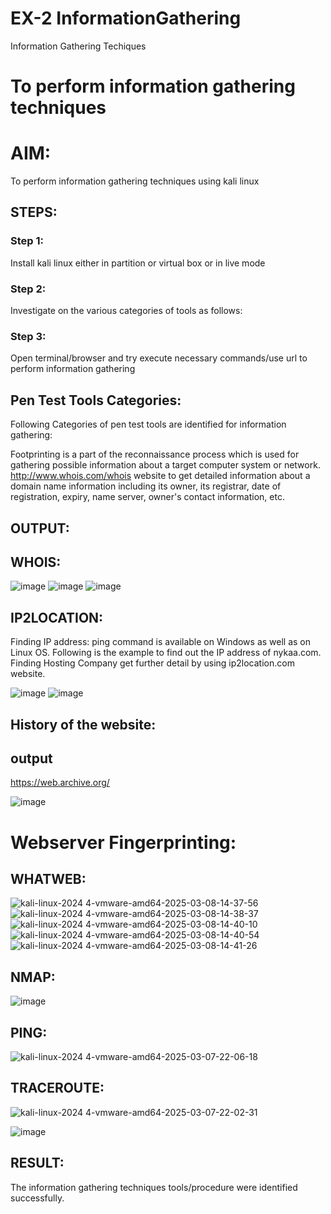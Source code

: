 # EX-2 InformationGathering
Information Gathering Techiques

# To perform information gathering techniques

# AIM:

To perform information gathering techniques using kali linux 

## STEPS:

### Step 1:

Install kali linux either in partition or virtual box or in live mode

### Step 2:

Investigate on the various categories of tools as follows:

### Step 3:
Open terminal/browser and try execute necessary commands/use url to perform information gathering

## Pen Test Tools Categories:  

Following Categories of pen test tools are identified for information gathering:

Footprinting is a part of the reconnaissance process which is used for gathering possible information about a target computer system or network.
http://www.whois.com/whois website to get detailed information about a domain name information including its owner, its registrar, date of registration, expiry, name server, owner's contact information, etc.


## OUTPUT:

## WHOIS:
![image](https://github.com/user-attachments/assets/a1b6886f-9735-471e-b183-f079bb1a270c)
![image](https://github.com/user-attachments/assets/1d5a7d49-a935-4788-83ea-b8a0ffe916e7)
![image](https://github.com/user-attachments/assets/51eac5ce-2716-4eb3-bb3c-bcc77b8778f2)

## IP2LOCATION:
Finding IP address:
ping command is available on Windows as well as on Linux OS. Following is the example to find out the IP address of nykaa.com.
Finding Hosting Company
get further detail by using ip2location.com website.


![image](https://github.com/user-attachments/assets/9ad002bd-ca7b-4a66-8541-350ef497e2b9)
![image](https://github.com/user-attachments/assets/0a164058-b8eb-4f64-9fe8-a3f61c887944)

## History of the website:
## output

https://web.archive.org/

![image](https://github.com/user-attachments/assets/777cd736-7807-4a36-9697-504c3fcaa7cc)


# Webserver Fingerprinting:

## WHATWEB:
![kali-linux-2024 4-vmware-amd64-2025-03-08-14-37-56](https://github.com/user-attachments/assets/2f703dbd-368b-48d3-afe4-7d36d05a2bd0)
![kali-linux-2024 4-vmware-amd64-2025-03-08-14-38-37](https://github.com/user-attachments/assets/f6603744-c9f8-4f88-b05e-3dbba3a155f4)
![kali-linux-2024 4-vmware-amd64-2025-03-08-14-40-10](https://github.com/user-attachments/assets/0569d85c-313d-4eec-b195-fb3c360cf72b)
![kali-linux-2024 4-vmware-amd64-2025-03-08-14-40-54](https://github.com/user-attachments/assets/2e0b8f56-f505-4cfa-a72f-017c39061167)
![kali-linux-2024 4-vmware-amd64-2025-03-08-14-41-26](https://github.com/user-attachments/assets/9f1bad2e-9fcb-49e7-8c23-3fd0637c1c36)







## NMAP:
![image](https://github.com/user-attachments/assets/f844fd83-990e-4e28-b0b2-515b6fdeb0c1)



## PING:
![kali-linux-2024 4-vmware-amd64-2025-03-07-22-06-18](https://github.com/user-attachments/assets/3597df20-edd8-4ef7-a5e5-66914fb8348a)




## TRACEROUTE:

![kali-linux-2024 4-vmware-amd64-2025-03-07-22-02-31](https://github.com/user-attachments/assets/8f4ab7f4-c91a-4815-b022-92dd3a2c6ee5)

![image](https://github.com/user-attachments/assets/93a9e982-c6fc-4279-a626-5f26c0c40e62)



## RESULT:
The information gathering techniques tools/procedure were  identified successfully.



